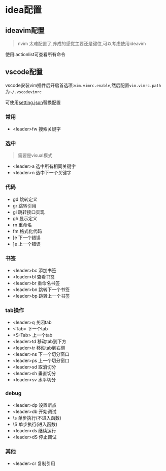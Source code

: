 # idea配置

## ideavim配置
> nvim 太难配置了,养成的感觉主要还是键位,可以考虑使用ideavim

使用:actionlist可查看所有命令

## vscode配置
vscode安装vim插件后开启首选项:`vim.vimrc.enable`,然后配置`vim.vimrc.path`为`~/.vscodevimrc`

可使用[setting.json](setting.json)替换配置

### 常用

- \<leader>fw 搜索关键字

### 选中
> 需要是visual模式
- \<leader>a 选中所有相同关键字
- \<leader>n 选中下一个关键字

### 代码

- gd 跳转定义
- gr 跳转引用
- gi 跳转接口实现
- gh 显示定义
- rn 重命名
- fm 格式化代码
- [e 下一个错误
- ]e 上一个错误

### 书签

- \<leader>bc 添加书签
- \<leader>bl 查看书签
- \<leader>br 重命名书签
- \<leader>bn 跳转下一个书签
- \<leader>bp 跳转上一个书签

### tab操作

- \<leader>q 关闭tab
- \<Tab> 下一个tab
- \<S-Tab> 上一个tab
- \<leader>td 移动tab到下方
- \<leader>tr 移动tab到右侧
- \<leader>ns 下一个切分窗口
- \<leader>ps 上一个切分窗口
- \<leader>sd 取消切分
- \<leader>sh 垂直切分
- \<leader>sv 水平切分

### debug

- \<leader>dp 设置断点
- \<leader>db 开始调试
- \\s 单步执行(不进入函数)
- \\S 单步执行(进入函数)
- \<leader>ds 继续运行
- \<leader>dS 停止调试

### 其他

- \<leader>cr 复制引用


